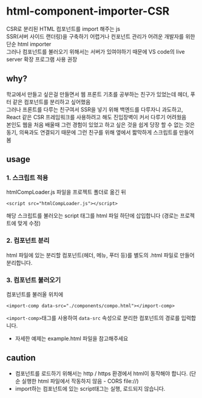 # html-component-importer-CSR
CSR로 분리된 HTML 컴포넌트를 import 해주는 js  
SSR(서버 사이드 랜더링)을 구축하기 어렵거나 컨포넌트 관리가 어려운 개발자를 위한 단순 html importer  
그러나 컴포넌트를 불러오기 위해서는 서버가 있여야하기 때문에 VS code의 live server 확장 프로그램 사용 권장  

## why?
학교에서 만들고 싶은걸 만들면서 웹 프론트 기초를 공부하는 친구가 있었는데 헤더, 푸터 같은 컴포넌트를 분리하고 싶어했음  
그러나 프론트를 다루는 친구여서 SSR을 넣기 위해 백엔드를 다루자니 과도하고, React 같은 CSR 프레임워크를 사용하려고 해도 진입장벽이 커서 다루기 어려웠음  
본인도 웹을 처음 배울때 그런 경험이 있었고 하고 싶은 것을 쉽게 당장 할 수 없는 것은 동기, 의욕과도 연결되기 때문에 그런 친구를 위해 옆에서 짧막하게 스크립트를 만들어 봄  

## usage
### 1. 스크립트 적용
htmlCompLoader.js 파일을 프로젝트 폴더로 옮긴 뒤
```
<script src="htmlCompLoader.js"></script>
```
해당 스크립트를 불러오는 script 태그를 html 파일 하단에 삽입합니다 (경로는 프로젝트에 맞게 수정)

### 2. 컴포넌트 분리
html 파일에 있는 분리할 컴포넌트(헤더, 메뉴, 푸터 등)를 별도의 .html 파일로 만들어 분리합니다.

### 3. 컴포넌트 불러오기
컴포넌트를 불러올 위치에
```
<import-comp data-src="./components/compo.html"></import-comp>
```
```<import-comp>```태그를 사용하여 ```data-src``` 속성으로 분리한 컴포넌트의 경로를 입력합니다.

 * 자세한 예제는 example.html 파일을 참고해주세요

## caution
 * 컴포넌트를 로드하기 위해서는 http / https 환경에서 html이 동작해야 합니다. (단순 실행한 html 파일에서 작동하지 않음 - CORS file://)
 * import하는 컴포넌트에 있는 script태그는 실행, 로드되지 않습니다.
